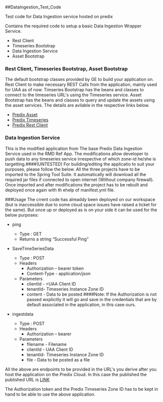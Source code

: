 ##DataIngestion_Test_Code

Test code for Data Ingestion service hosted on predix

Contains the required code to setup a basic Data Ingestion Wrapper Service.
- Rest Client
- Timeseries Bootstrap
- Data Ingestion Service
- Asset Bootstrap

### Rest Client, Timeseries Bootstrap, Asset Bootstrap
The default bootstrap classes provided by GE to build your application on. Rest Client to make necessary REST Calls from the application, mainly used for UAA as of now. Timseries Bootstrap has the beans and classes to connect to the timeseries URL's using the Timeseries service. Asset Bootstrap has the beans and classes to query and update the assets using the asset services. The details are avilable in the respective links below.

- [Predix Asset](https://github.com/predixdev/asset-bootstrap/tree/03313adaca23d200261986f114d92c2fb96c4475)
- [Predix Timeseries](https://github.com/predixdev/timeseries-bootstrap/tree/040140d36dc754531b5b8f4805c2856362644716)
- [Predix Rest Client](https://github.com/predixdev/predix-rest-client/tree/a6aed1f24c1ef2a85bdc6bf18fe44c5070e344d4)

### Data Ingestion Service
This is the modified application from The base Predix Data Ingestion Service used in the RMD Ref App. The modifications allow developer to push data to any timeseries service irrespective of which zone-id he/she is targetting.####(UNTESTED)
For building/editing the applicatio to suit your purposes, please follow the below.
All the three projects have to be imported to the Spring Tool Suite. It automatically will download all the required jar files if connected to open internet (Without company firewall).
Once imported and after modifications the project has to be rebuilt and deployed once again with th ehelp of manifest.yml file.

###Usage
The crrent code has alreaddy been deployed on our workspace (but is inaccessible due to some cloud space issues have raised a ticket for the same). But once up or deployed as is on your side it can be used for the below purposes:

- ping
  *	Type : GET
  *	Returns a string “Successful Ping”

- SaveTimeSeriesData
  *	Type : POST
  *	Headers
    +	Authorization – bearer token
    +	Content-Type - application/json
  *	Parameters
    +	clientId - <UAA Client ID
    +	tenantId- Timeseries Instance Zone ID
    +	content - Data to be posted
  ####Note: 
  If the Authorization is not passed wxplicitly it will go and save in the credentials that are by default associated in the application, in this case ours.

- ingestdata
  *	Type : POST
  *	Headers
    +	Authorization – bearer <token>
  *	Parameters
    +	filename - Filename
    +	clientId - UAA Client ID
    +	tenantId- Timeseries Instance Zone ID
    +	file - Data to be posted as a file

All the above are endpoints to be provided in the URL's you derive after you host the application on the Predix Cloud.
In this case the published the published URL is [LINK](http://http://test-dataingestion-service-demo-1.run.aws-usw02-pr.ice.predix.io/SaveTimeseriesData)

The Authorization token and the Predix Timeseries Zone ID has to be kept in hand to be able to use the above application.

